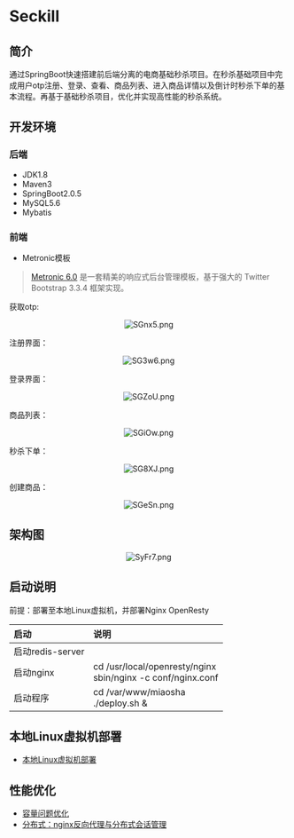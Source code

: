 # Seckill
## 简介

通过SpringBoot快速搭建前后端分离的电商基础秒杀项目。在秒杀基础项目中完成用户otp注册、登录、查看、商品列表、进入商品详情以及倒计时秒杀下单的基本流程。再基于基础秒杀项目，优化并实现高性能的秒杀系统。

## 开发环境

### 后端

- JDK1.8
- Maven3
- SpringBoot2.0.5
- MySQL5.6
- Mybatis

### 前端

- Metronic模板

> [Metronic 6.0](http://metronic.kp7.cn/) 是一套精美的响应式后台管理模板，基于强大的 Twitter Bootstrap 3.3.4 框架实现。

获取otp:

<center><img src="https://ss.im5i.com/2021/06/22/SGnx5.png" alt="SGnx5.png" border="0" /></center>

注册界面：

<center><img src="https://ss.im5i.com/2021/06/22/SG3w6.png" alt="SG3w6.png" border="0" /></center>

登录界面：

<center><img src="https://ss.im5i.com/2021/06/22/SGZoU.png" alt="SGZoU.png" border="0" /></center>

商品列表：

<center><img src="https://ss.im5i.com/2021/06/22/SGiOw.png" alt="SGiOw.png" border="0" /></center>

秒杀下单：

<center><img src="https://ss.im5i.com/2021/06/22/SG8XJ.png" alt="SG8XJ.png" border="0" /></center>

创建商品：

<center><img src="https://ss.im5i.com/2021/06/22/SGeSn.png" alt="SGeSn.png" border="0" /></center>

## 架构图

<center><img src="https://ss.im5i.com/2021/06/23/SyFr7.png" alt="SyFr7.png" border="0" /></center>

## 启动说明

前提：部署至本地Linux虚拟机，并部署Nginx OpenResty

| 启动             | 说明                                                         |
| :--------------- | :----------------------------------------------------------- |
| 启动redis-server |                                                              |
| 启动nginx        | cd /usr/local/openresty/nginx<br/>sbin/nginx -c conf/nginx.conf |
| 启动程序         | cd /var/www/miaosha<br/>./deploy.sh &                        |



## 本地Linux虚拟机部署

- [本地Linux虚拟机部署](md/本地Linux虚拟机部署.md)

## 性能优化

- [容量问题优化](md/容量问题优化.md)
- [分布式：nginx反向代理与分布式会话管理](md/分布式：nginx反向代理与分布式会话管理.md)